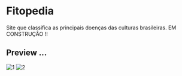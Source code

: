 # Fitopedia
Site que classifica as principais doenças das culturas brasileiras.  EM CONSTRUÇÂO  !!
## Preview ...


![1](https://user-images.githubusercontent.com/48594322/82904494-f1af3d80-9f38-11ea-8809-6574fe31d92d.png)
![2](https://user-images.githubusercontent.com/48594322/82904418-d6dcc900-9f38-11ea-8326-647a5d6a2f29.png)

